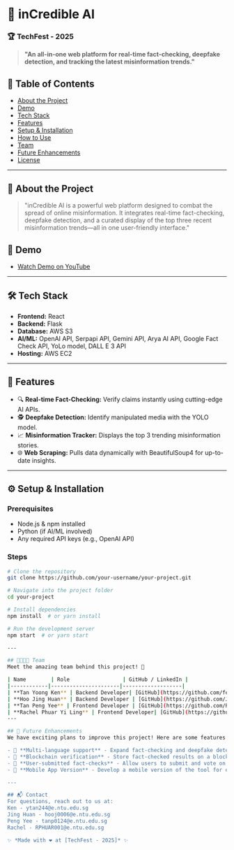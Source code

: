 # 🚀 inCredible AI

### 🏆 TechFest - 2025

> **"An all-in-one web platform for real-time fact-checking, deepfake detection, and tracking the latest misinformation trends."**

## 📌 Table of Contents
- [About the Project](#about-the-project)
- [Demo](#demo)
- [Tech Stack](#tech-stack)
- [Features](#features)
- [Setup & Installation](#setup--installation)
- [How to Use](#how-to-use)
- [Team](#team)
- [Future Enhancements](#future-enhancements)
- [License](#license)

---

## 🎯 About the Project
> "inCredible AI is a powerful web platform designed to combat the spread of online misinformation. It integrates real-time fact-checking, deepfake detection, and a curated display of the top three recent misinformation trends—all in one user-friendly interface."

## 🎥 Demo
- [Watch Demo on YouTube](https://youtube.com/xxx)

---

## 🛠 Tech Stack

- **Frontend:** React
- **Backend:** Flask
- **Database:** AWS S3
- **AI/ML:** OpenAI API, Serpapi API, Gemini API, Arya AI API, Google Fact Check API, YoLo model, DALL E 3 API
- **Hosting:** AWS EC2

---

## 🚀 Features
- 🔍 **Real-time Fact-Checking:** Verify claims instantly using cutting-edge AI APIs.  
- 🕵️ **Deepfake Detection:** Identify manipulated media with the YOLO model.  
- 📈 **Misinformation Tracker:** Displays the top 3 trending misinformation stories.  
- 🌐 **Web Scraping:** Pulls data dynamically with BeautifulSoup4 for up-to-date insights.
---

## ⚙️ Setup & Installation

### Prerequisites
- Node.js & npm installed
- Python (if AI/ML involved)
- Any required API keys (e.g., OpenAI API)

### Steps
```sh
# Clone the repository
git clone https://github.com/your-username/your-project.git

# Navigate into the project folder
cd your-project

# Install dependencies
npm install  # or yarn install

# Run the development server
npm start  # or yarn start

---

## 👨‍👩‍👧‍👦 Team
Meet the amazing team behind this project! 🎉

| Name        | Role                 | GitHub / LinkedIn |
|------------|----------------------|-------------------|
| **Tan Yoong Ken** | Backend Developer| [GitHub](https://github.com/fearyj) / [LinkedIn](https://www.linkedin.com/in/tan-yoong-ken-972a65252/) |
| **Hoo Jing Huan** | Backend Developer | [GitHub](https://github.com/JingHuan921) / [LinkedIn](https://www.linkedin.com/in/jing-huan-hoo-882971141/) |
| **Tan Peng Yee** | Frontend Developer | [GitHub](https://github.com/RustySooty) / [LinkedIn](hhttps://www.linkedin.com/in/pengyeetan/) |
| **Rachel Phuar Yi Ling** | Frontend Developer| [GitHub](https://github.com/rxxchel) / [LinkedIn](https://www.linkedin.com/in/rachel-p-8002b2221/) |
---

## 🚀 Future Enhancements
We have exciting plans to improve this project! Here are some features we'd love to implement:

- 🔹 **Multi-language support** - Expand fact-checking and deepfake detection to multiple languages.
- 🔹 **Blockchain verification** - Store fact-checked results on a blockchain for greater transparency.
- 🔹 **User-submitted fact-checks** - Allow users to submit and vote on misinformation claims.
- 🔹 **Mobile App Version** - Develop a mobile version of the tool for easier access.

---

## 📬 Contact
For questions, reach out to us at:
Ken - ytan244@e.ntu.edu.sg
Jing Huan - hooj0006@e.ntu.edu.sg
Peng Yee - tanp0124@e.ntu.edu.sg
Rachel - RPHUAR001@e.ntu.edu.sg

✨ *Made with ❤️ at [TechFest - 2025]* ✨
